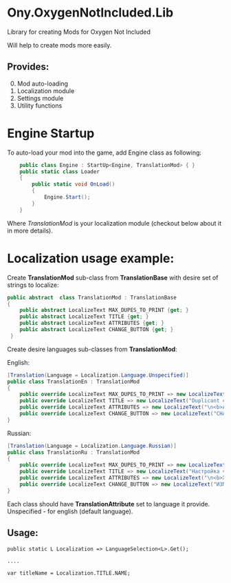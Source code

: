 # Ony.OxygenNotIncluded.Lib
Library for creating Mods for Oxygen Not Included 


Will help to create mods more easily.

## Provides:
0. Mod auto-loading
1. Localization module
2. Settings module
3. Utility functions

# Engine Startup
To auto-load your mod into the game, add Engine class as following:

```csharp
	public class Engine : StartUp<Engine, TranslationMod> { }
	public static class Loader
	{
		public static void OnLoad()
		{
			Engine.Start();
		}
	}
```
Where *TranslationMod* is your localization module (checkout below about it in more details).


# Localization usage example:

Create **TranslationMod** sub-class from **TranslationBase** with desire set of strings to localize:

```csharp
public abstract  class TranslationMod : TranslationBase 
{
	public abstract LocalizeText MAX_DUPES_TO_PRINT {get; }
	public abstract LocalizeText TITLE {get; }
	public abstract LocalizeText ATTRIBUTES {get; }
	public abstract LocalizeText CHANGE_BUTTON {get; }
 }
```
Create desire languages sub-classes from **TranslationMod**:

English:
```csharp
[Translation(Language = Localization.Language.Unspecified)]
public class TranslationEn : TranslationMod
{
	public override LocalizeText MAX_DUPES_TO_PRINT => new LocalizeText("Print only care packages, when have alive Duplicants count", "No Duplicants will be proposed to be printed, if you already have at least this amount. Instead all options will be proposed as care packages");
	public override LocalizeText TITLE => new LocalizeText("Duplicant configuration", "");
	public override LocalizeText ATTRIBUTES => new LocalizeText("\n<b>ATTRIBUTES</b>", "Select attributes of your choice");
	public override LocalizeText CHANGE_BUTTON => new LocalizeText("CHANGE", "Skip to next");
}
```

Russian:
```csharp
[Translation(Language = Localization.Language.Russian)]
public class TranslationRu : TranslationMod
{
	public override LocalizeText MAX_DUPES_TO_PRINT => new LocalizeText("Предлагать к печати Дупликантов, если живых менее", "Биопринтер более не будет предлагать к печати Дупликантов, если уже есть заданное количество живых. Вместо этого к печати будут предложены только пакеты гуманитарной помощи.");
	public override LocalizeText TITLE => new LocalizeText("Настройка черт Дупликанта", "");
	public override LocalizeText ATTRIBUTES => new LocalizeText("\n<b>ХАРАКТЕРИСТИКИ</b>", "Выберите, какими характеристиками должен обладать Дупликант");
	public override LocalizeText CHANGE_BUTTON => new LocalizeText("ИЗМЕНИТЬ", "Выбрать следующий");  
}
```
Each class should have **TranslationAttribute** set to language it provide. 
Unspecified - for english (default language).

## Usage:
```
public static L Localization => LanguageSelection<L>.Get();

....

var titleName = Localization.TITLE.NAME;
```




